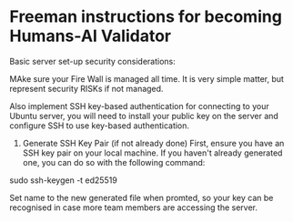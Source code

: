 # Freeman instructions for becoming Humans-AI Validator

Basic server set-up security considerations:

MAke sure your Fire Wall is managed all time. It is very simple matter, but represent security RISKs if not managed.

Also implement SSH key-based authentication for connecting to your Ubuntu server, you will need to install your public key on the server and configure SSH to use key-based authentication. 

1. Generate SSH Key Pair (if not already done)
First, ensure you have an SSH key pair on your local machine. If you haven't already generated one, you can do so with the following command:

sudo ssh-keygen -t ed25519

Set name to the new generated file when promted, so your key can be recognised in case more team members are accessing the server.
